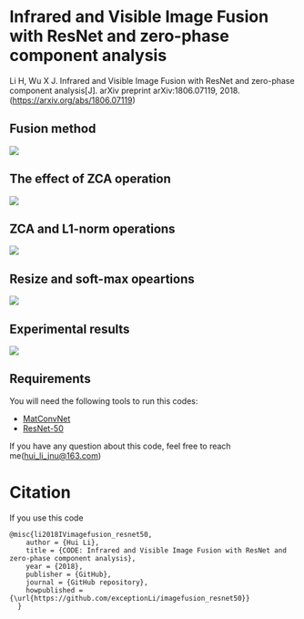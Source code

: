 # Infrared and Visible Image Fusion with ResNet and zero-phase component analysis

Li H, Wu X J. Infrared and Visible Image Fusion with ResNet and zero-phase component analysis[J]. arXiv preprint arXiv:1806.07119, 2018.
(https://arxiv.org/abs/1806.07119)

## Fusion method
![](https://github.com/exceptionLi/imagefusion_resnet50/blob/master/figures/framework.png)

## The effect of ZCA operation
![](https://github.com/exceptionLi/imagefusion_resnet50/blob/master/figures/zca_operation.png)

## ZCA and L1-norm operations
![](https://github.com/exceptionLi/imagefusion_resnet50/blob/master/figures/zca_l1norm.png)

## Resize and soft-max opeartions
![](https://github.com/exceptionLi/imagefusion_resnet50/blob/master/figures/soft_max.png)


## Experimental results
![](https://github.com/exceptionLi/imagefusion_resnet50/blob/master/figures/results.png)

## Requirements
You will need the following tools to run this codes:
- [MatConvNet](http://www.vlfeat.org/matconvnet/)
- [ResNet-50](http://www.vlfeat.org/matconvnet/pretrained/)


If you have any question about this code, feel free to reach me(hui_li_jnu@163.com) 

# Citation
If you use this code
```
@misc{li2018IVimagefusion_resnet50,
    author = {Hui Li},
    title = {CODE: Infrared and Visible Image Fusion with ResNet and zero-phase component analysis},
    year = {2018},
    publisher = {GitHub},
    journal = {GitHub repository},
    howpublished = {\url{https://github.com/exceptionLi/imagefusion_resnet50}}
  }
```

